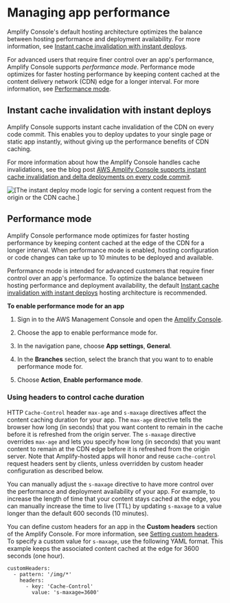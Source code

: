# Managing app performance<a name="ttl"></a>

Amplify Console's default hosting architecture optimizes the balance between hosting performance and deployment availability\. For more information, see [Instant cache invalidation with instant deploys](#Instant-cache-invalidation-with-instant-deploys)\. 

For advanced users that require finer control over an app's performance, Amplify Console supports *performance mode*\. Performance mode optimizes for faster hosting performance by keeping content cached at the content delivery network \(CDN\) edge for a longer interval\. For more information, see [Performance mode](#Performance-mode)\.

## Instant cache invalidation with instant deploys<a name="Instant-cache-invalidation-with-instant-deploys"></a>

Amplify Console supports instant cache invalidation of the CDN on every code commit\. This enables you to deploy updates to your single page or static app instantly, without giving up the performance benefits of CDN caching\.

 For more information about how the Amplify Console handles cache invalidations, see the blog post [AWS Amplify Console supports instant cache invalidation and delta deployments on every code commit](http://aws.amazon.com/blogs/mobile/aws-amplify-console-supports-instant-cache-invalidation-and-delta-deployments/)\.

![\[The instant deploy mode logic for serving a content request from the origin or the CDN cache.\]](http://docs.aws.amazon.com/amplify/latest/userguide/images/instant-cache-invalidation.png)

## Performance mode<a name="Performance-mode"></a>

Amplify Console performance mode optimizes for faster hosting performance by keeping content cached at the edge of the CDN for a longer interval\. When performance mode is enabled, hosting configuration or code changes can take up to 10 minutes to be deployed and available\.

Performance mode is intended for advanced customers that require finer control over an app's performance\. To optimize the balance between hosting performance and deployment availability, the default [Instant cache invalidation with instant deploys](#Instant-cache-invalidation-with-instant-deploys) hosting architecture is recommended\.

**To enable performance mode for an app**

1. Sign in to the AWS Management Console and open the [Amplify Console](https://console.aws.amazon.com/amplify/)\.

1. Choose the app to enable performance mode for\.

1. In the navigation pane, choose **App settings**, **General**\.

1. In the **Branches** section, select the branch that you want to to enable performance mode for\.

1. Choose **Action**, **Enable performance mode**\.

### Using headers to control cache duration<a name="Using-headers-to-control-cache-duration"></a>

HTTP `Cache-Control` header `max-age` and `s-maxage` directives affect the content caching duration for your app\. The `max-age` directive tells the browser how long \(in seconds\) that you want content to remain in the cache before it is refreshed from the origin server\. The `s-maxage` directive overrides `max-age` and lets you specify how long \(in seconds\) that you want content to remain at the CDN edge before it is refreshed from the origin server\. Note that Amplify-hosted apps will honor and reuse `cache-control` request headers sent by clients, unless overridden by custom header configuration as described below.

You can manually adjust the `s-maxage` directive to have more control over the performance and deployment availability of your app\. For example, to increase the length of time that your content stays cached at the edge, you can manually increase the time to live \(TTL\) by updating `s-maxage` to a value longer than the default 600 seconds \(10 minutes\)\.

You can define custom headers for an app in the **Custom headers** section of the Amplify Console\. For more information, see [Setting custom headers](custom-headers.md#setting-custom-headers)\. To specify a custom value for `s-maxage`, use the following YAML format\. This example keeps the associated content cached at the edge for 3600 seconds \(one hour\)\.

```
customHeaders:
  - pattern: '/img/*'
    headers:
      - key: 'Cache-Control' 
        value: 's-maxage=3600'
```
